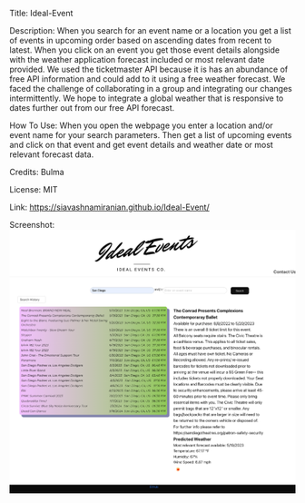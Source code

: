 Title: Ideal-Event

Description: When you search for an event name or a location you get a list of events in upcoming order based on ascending dates from recent to latest. When you click on an event you get those event details alongside with the weather application forecast included or most relevant date provided. We used the ticketmaster API because it is has an abundance of free API information and could add to it using a free weather forecast. We faced the challenge of collaborating in a group and integrating our changes intermittently. We hope to integrate a global weather that is responsive to dates further out from our free API forecast.

How To Use: When you open the webpage you enter a location and/or event name for your search parameters. Then get a list of upcoming events and click on that event and get event details and weather date or most relevant forecast data. 

Credits: Bulma 

License: MIT

Link: https://siavashnamiranian.github.io/Ideal-Event/

Screenshot:![Alt text](assets/img/_Users_newmanporter_Desktop_Ideal-Event_index.html%20(1).png)